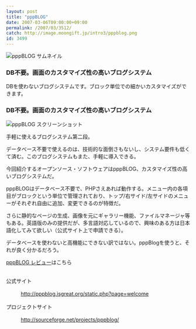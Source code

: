 ```yaml
---
layout: post
title: "pppBLOG"
date: 2007-03-06T09:00:00+09:00
permalink: /2007/03/3512/
catch: http://image.moongift.jp/intro3/pppblog.png
id: 3499
---
```

 ![pppBLOG サムネイル](http://image.moongift.jp/intro3/pppblog.t.png "pppBLOG サムネイル")
  

### DB不要。画面のカスタマイズ性の高いブログシステム
  
DBを使わないブログシステムです。ブロック単位での細かいカスタマイズができます。  
<!--more-->  

### DB不要。画面のカスタマイズ性の高いブログシステム
  

![pppBLOG スクリーンショット](http://image.moongift.jp/intro3/pppblog.png "pppBLOG スクリーンショット")

  

手軽に使えるブログシステム第二段。

  

データベース不要で使えるのは、技術的な面倒さもないし、システム要件も低くて済む。このブログシステムもまた、手軽に導入できる。

  

今回紹介するオープンソース・ソフトウェアはpppBLOG、カスタマイズ性の高いブログシステムだ。

  

pppBLOGはデータベース不要で、PHPさえあれば動作する。メニュー内の各項目がブロックという単位で管理されており、トップ/右サイド/左サイドのメニューがそれぞれ自由に追加、変更できるのが特徴だ。

  

さらに静的なページの生成、画像を元にギャラリー機能、ファイルマネージャ等もある。英語版のみの提供だが、多言語対応しているので、興味のある方は日本語化してみて欲しい（公式サイト上で申請できる）。

  

データベースを使わないと高機能にできない訳ではない。pppBlogを使うと、それが良く分かるだろう。

  

[pppBLOG レビュー](http://oss.moongift.jp/review/i-3516.html)はこちら

  
<dl>
<br><dt>公式サイト</dt>
<br><dd><a href="http://pppblog.isgreat.org/static.php?page=welcome" target="_blank">http://pppblog.isgreat.org/static.php?page=welcome</a></dd>
<br><dt>プロジェクトサイト</dt>
<br><dd><a href="http://sourceforge.net/projects/pppblog/" target="_blank">http://sourceforge.net/projects/pppblog/</a></dd>
<br>
</dl>